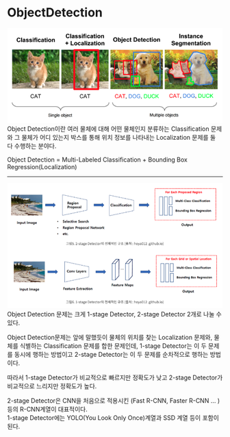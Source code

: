 # ObjectDetection

![메인](../../static/ObjectDetection/ObjectDetection_main.png)  
Object Detection이란 여러 물체에 대해 어떤 물체인지 분류하는 Classification 문제와 그 물체가 어디 있는지 박스를 통해 위치 정보를 나타내는 Localization 문제를 둘 다 수행하는 분야다.  

Object Detection = Multi-Labeled Classification + Bounding Box Regression(Localization)

---  

![메인2](../../static/ObjectDetection/ObjectDetection_main2.png)  
Object Detection 문제는 크게 1-stage Detector, 2-stage Detector 2개로 나눌 수 있다.  

Object Detection문제는 앞에 말했듯이 물체의 위치를 찾는 Localization 문제와, 물체를 식별하는 Classification 문제를 합한 문제인데, 1-stage Detector는 이 두 문제를 동시에 행하는 방법이고 2-stage Detector는 이 두 문제를 순차적으로 행하는 방법이다.  

따라서 1-stage Detector가 비교적으로 빠르지만 정확도가 낮고 2-stage Detector가 비교적으로 느리지만 정확도가 높다.  

2-stage Detector은 CNN을 처음으로 적용시킨 (Fast R-CNN, Faster R-CNN ... )등의 R-CNN계열이 대표적이다.  
1-stage Detector에는 YOLO(You Look Only Once)계열과 SSD 계열 등이 포함이 된다.  